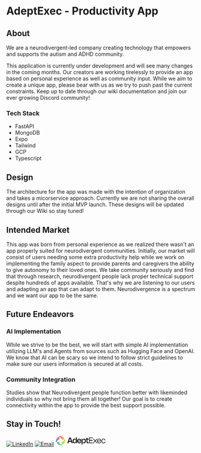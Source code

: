 # AdeptExec - Productivity App

## About
We are a neurodivergent-led company creating technology that empowers and supports the autism and ADHD community.  

​This application is currently under development and will see many changes in the coming months. Our creators are working tirelessly to provide an app based on personal experience as well as community input. While we aim to create a unique app, please bear with us as we try to push past the current constraints. Keep up to date through our wiki documentation and join our ever growing Discord community! 

### Tech Stack
- FastAPI
- MongoDB
- Expo
- Tailwind
- GCP
- Typescript

## Design
The architecture for the app was made with the intention of organization and takes a micorservice approach. Currently we are not sharing the overall designs until after the initial MVP launch. These designs will be updated through our Wiki so stay tuned!

## Intended Market
This app was born from personal experience as we realized there wasn't an app properly suited for neurodivergent communities. Initially, our market will consist of users needing some extra productivity help while we work on implementing the family aspect to provide parents and caregivers the ability to give autonomy to their loved ones. We take community seriously and find that through research, neurodivergent people lack proper technical support despite hundreds of apps available. That's why we are listening to our users and adapting an app that can adapt to them. Neurodivergence is a spectrum and we want our app to be the same.

## Future Endeavors
### AI Implementation
While we strive to be the best, we will start with simple AI implementation utilizing LLM's and Agents from sources such as Hugging Face and OpenAI. We know that AI can be scary so we intend to follow strict guidelines to make sure our users information is secured at all costs.

### Community Integration
Studies show that Neurodivergent people function better with likeminded individuals so why not bring them all together! Our goal is to create connectivity within the app to provide the best support possible.

## Stay in Touch!
[![LinkedIn](https://img.shields.io/badge/LinkedIn-0077B5?style=for-the-badge&logo=linkedin&logoColor=white)](https://www.linkedin.com/company/adeptexec) 
[![Email](https://img.shields.io/badge/Gmail-D14836?style=for-the-badge&logo=gmail&logoColor=white)](info@adeptexec.co) 
<a href="https://www.adeptexec.com/">
    <img src="./wide.png" width="135" height="auto" alt="Website">
</a>
